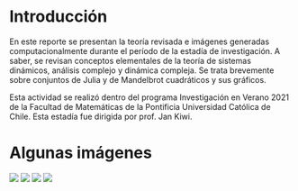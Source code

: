 # Introducción
En este reporte se presentan la teoría revisada e imágenes generadas computacionalmente durante el período de la estadía de investigación. A saber, se revisan conceptos elementales de la teoría de sistemas dinámicos, análisis complejo y dinámica compleja. Se trata brevemente sobre conjuntos de Julia y de Mandelbrot cuadráticos y sus gráficos. 

Esta actividad se realizó dentro del programa Investigación en Verano 2021 de la Facultad de Matemáticas de la Pontificia Universidad Católica de Chile. Esta estadía fue dirigida por prof. Jan Kiwi.
# Algunas imágenes
![](https://i.imgur.com/r7NZ8RP.png)
![](https://i.imgur.com/DkJpogS.png)
![](https://i.imgur.com/uooS2j6.png)
![](https://i.imgur.com/L7VSQlM.png)
